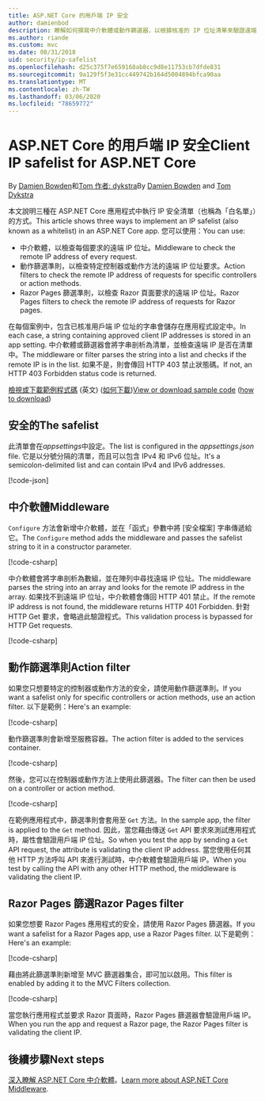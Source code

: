 ```yaml
---
title: ASP.NET Core 的用戶端 IP 安全
author: damienbod
description: 瞭解如何撰寫中介軟體或動作篩選器，以根據核准的 IP 位址清單來驗證遠端 IP 位址。
ms.author: riande
ms.custom: mvc
ms.date: 08/31/2018
uid: security/ip-safelist
ms.openlocfilehash: d25c375f7e659168ab8cc9d8e11753cb7dfde831
ms.sourcegitcommit: 9a129f5f3e31cc449742b164d5004894bfca90aa
ms.translationtype: MT
ms.contentlocale: zh-TW
ms.lasthandoff: 03/06/2020
ms.locfileid: "78659772"
---
```

# <a name="client-ip-safelist-for-aspnet-core"></a><span data-ttu-id="84dcb-103">ASP.NET Core 的用戶端 IP 安全</span><span class="sxs-lookup"><span data-stu-id="84dcb-103">Client IP safelist for ASP.NET Core</span></span>

<span data-ttu-id="84dcb-104">By [Damien Bowden](https://twitter.com/damien_bod)和[Tom 作者: dykstra](https://github.com/tdykstra)</span><span class="sxs-lookup"><span data-stu-id="84dcb-104">By [Damien Bowden](https://twitter.com/damien_bod) and [Tom Dykstra](https://github.com/tdykstra)</span></span>
 
<span data-ttu-id="84dcb-105">本文說明三種在 ASP.NET Core 應用程式中執行 IP 安全清單（也稱為「白名單」）的方式。</span><span class="sxs-lookup"><span data-stu-id="84dcb-105">This article shows three ways to implement an IP safelist (also known as a whitelist) in an ASP.NET Core app.</span></span> <span data-ttu-id="84dcb-106">您可以使用：</span><span class="sxs-lookup"><span data-stu-id="84dcb-106">You can use:</span></span>

* <span data-ttu-id="84dcb-107">中介軟體，以檢查每個要求的遠端 IP 位址。</span><span class="sxs-lookup"><span data-stu-id="84dcb-107">Middleware to check the remote IP address of every request.</span></span>
* <span data-ttu-id="84dcb-108">動作篩選準則，以檢查特定控制器或動作方法的遠端 IP 位址要求。</span><span class="sxs-lookup"><span data-stu-id="84dcb-108">Action filters to check the remote IP address of requests for specific controllers or action methods.</span></span>
* <span data-ttu-id="84dcb-109">Razor Pages 篩選準則，以檢查 Razor 頁面要求的遠端 IP 位址。</span><span class="sxs-lookup"><span data-stu-id="84dcb-109">Razor Pages filters to check the remote IP address of requests for Razor pages.</span></span>

<span data-ttu-id="84dcb-110">在每個案例中，包含已核准用戶端 IP 位址的字串會儲存在應用程式設定中。</span><span class="sxs-lookup"><span data-stu-id="84dcb-110">In each case, a string containing approved client IP addresses is stored in an app setting.</span></span> <span data-ttu-id="84dcb-111">中介軟體或篩選器會將字串剖析為清單，並檢查遠端 IP 是否在清單中。</span><span class="sxs-lookup"><span data-stu-id="84dcb-111">The middleware or filter parses the string into a list and checks if the remote IP is in the list.</span></span> <span data-ttu-id="84dcb-112">如果不是，則會傳回 HTTP 403 禁止狀態碼。</span><span class="sxs-lookup"><span data-stu-id="84dcb-112">If not, an HTTP 403 Forbidden status code is returned.</span></span>

<span data-ttu-id="84dcb-113">[檢視或下載範例程式碼](https://github.com/dotnet/AspNetCore.Docs/tree/master/aspnetcore/security/ip-safelist/samples/2.x/ClientIpAspNetCore) \(英文\) ([如何下載](xref:index#how-to-download-a-sample))</span><span class="sxs-lookup"><span data-stu-id="84dcb-113">[View or download sample code](https://github.com/dotnet/AspNetCore.Docs/tree/master/aspnetcore/security/ip-safelist/samples/2.x/ClientIpAspNetCore) ([how to download](xref:index#how-to-download-a-sample))</span></span>

## <a name="the-safelist"></a><span data-ttu-id="84dcb-114">安全的</span><span class="sxs-lookup"><span data-stu-id="84dcb-114">The safelist</span></span>

<span data-ttu-id="84dcb-115">此清單會在*appsettings*中設定。</span><span class="sxs-lookup"><span data-stu-id="84dcb-115">The list is configured in the *appsettings.json* file.</span></span> <span data-ttu-id="84dcb-116">它是以分號分隔的清單，而且可以包含 IPv4 和 IPv6 位址。</span><span class="sxs-lookup"><span data-stu-id="84dcb-116">It's a semicolon-delimited list and can contain IPv4 and IPv6 addresses.</span></span>

[!code-json[](ip-safelist/samples/2.x/ClientIpAspNetCore/appsettings.json?highlight=2)]

## <a name="middleware"></a><span data-ttu-id="84dcb-117">中介軟體</span><span class="sxs-lookup"><span data-stu-id="84dcb-117">Middleware</span></span>

<span data-ttu-id="84dcb-118">`Configure` 方法會新增中介軟體，並在「函式」參數中將 [安全檔案] 字串傳遞給它。</span><span class="sxs-lookup"><span data-stu-id="84dcb-118">The `Configure` method adds the middleware and passes the safelist string to it in a constructor parameter.</span></span>

[!code-csharp[](ip-safelist/samples/2.x/ClientIpAspNetCore/Startup.cs?name=snippet_Configure&highlight=10)]

<span data-ttu-id="84dcb-119">中介軟體會將字串剖析為數組，並在陣列中尋找遠端 IP 位址。</span><span class="sxs-lookup"><span data-stu-id="84dcb-119">The middleware parses the string into an array and looks for the remote IP address in the array.</span></span> <span data-ttu-id="84dcb-120">如果找不到遠端 IP 位址，中介軟體會傳回 HTTP 401 禁止。</span><span class="sxs-lookup"><span data-stu-id="84dcb-120">If the remote IP address is not found, the middleware returns HTTP 401 Forbidden.</span></span> <span data-ttu-id="84dcb-121">針對 HTTP Get 要求，會略過此驗證程式。</span><span class="sxs-lookup"><span data-stu-id="84dcb-121">This validation process is bypassed for HTTP Get requests.</span></span>

[!code-csharp[](ip-safelist/samples/2.x/ClientIpAspNetCore/AdminSafeListMiddleware.cs?name=snippet_ClassOnly)]

## <a name="action-filter"></a><span data-ttu-id="84dcb-122">動作篩選準則</span><span class="sxs-lookup"><span data-stu-id="84dcb-122">Action filter</span></span>

<span data-ttu-id="84dcb-123">如果您只想要特定的控制器或動作方法的安全，請使用動作篩選準則。</span><span class="sxs-lookup"><span data-stu-id="84dcb-123">If you want a safelist only for specific controllers or action methods, use an action filter.</span></span> <span data-ttu-id="84dcb-124">以下是範例：</span><span class="sxs-lookup"><span data-stu-id="84dcb-124">Here's an example:</span></span> 

[!code-csharp[](ip-safelist/samples/2.x/ClientIpAspNetCore/Filters/ClientIpCheckFilter.cs)]

<span data-ttu-id="84dcb-125">動作篩選準則會新增至服務容器。</span><span class="sxs-lookup"><span data-stu-id="84dcb-125">The action filter is added to the services container.</span></span>

[!code-csharp[](ip-safelist/samples/2.x/ClientIpAspNetCore/Startup.cs?name=snippet_ConfigureServices&highlight=3)]

<span data-ttu-id="84dcb-126">然後，您可以在控制器或動作方法上使用此篩選器。</span><span class="sxs-lookup"><span data-stu-id="84dcb-126">The filter can then be used on a controller or action method.</span></span>

[!code-csharp[](ip-safelist/samples/2.x/ClientIpAspNetCore/Controllers/ValuesController.cs?name=snippet_Filter&highlight=1)]

<span data-ttu-id="84dcb-127">在範例應用程式中，篩選準則會套用至 `Get` 方法。</span><span class="sxs-lookup"><span data-stu-id="84dcb-127">In the sample app, the filter is applied to the `Get` method.</span></span> <span data-ttu-id="84dcb-128">因此，當您藉由傳送 `Get` API 要求來測試應用程式時，屬性會驗證用戶端 IP 位址。</span><span class="sxs-lookup"><span data-stu-id="84dcb-128">So when you test the app by sending a `Get` API request, the attribute is validating the client IP address.</span></span> <span data-ttu-id="84dcb-129">當您使用任何其他 HTTP 方法呼叫 API 來進行測試時，中介軟體會驗證用戶端 IP。</span><span class="sxs-lookup"><span data-stu-id="84dcb-129">When you test by calling the API with any other HTTP method, the middleware is validating the client IP.</span></span>

## <a name="razor-pages-filter"></a><span data-ttu-id="84dcb-130">Razor Pages 篩選</span><span class="sxs-lookup"><span data-stu-id="84dcb-130">Razor Pages filter</span></span> 

<span data-ttu-id="84dcb-131">如果您想要 Razor Pages 應用程式的安全，請使用 Razor Pages 篩選器。</span><span class="sxs-lookup"><span data-stu-id="84dcb-131">If you want a safelist for a Razor Pages app, use a Razor Pages filter.</span></span> <span data-ttu-id="84dcb-132">以下是範例：</span><span class="sxs-lookup"><span data-stu-id="84dcb-132">Here's an example:</span></span> 

[!code-csharp[](ip-safelist/samples/2.x/ClientIpAspNetCore/Filters/ClientIpCheckPageFilter.cs)]

<span data-ttu-id="84dcb-133">藉由將此篩選準則新增至 MVC 篩選器集合，即可加以啟用。</span><span class="sxs-lookup"><span data-stu-id="84dcb-133">This filter is enabled by adding it to the MVC Filters collection.</span></span>

[!code-csharp[](ip-safelist/samples/2.x/ClientIpAspNetCore/Startup.cs?name=snippet_ConfigureServices&highlight=7-9)]

<span data-ttu-id="84dcb-134">當您執行應用程式並要求 Razor 頁面時，Razor Pages 篩選器會驗證用戶端 IP。</span><span class="sxs-lookup"><span data-stu-id="84dcb-134">When you run the app and request a Razor page, the Razor Pages filter is validating the client IP.</span></span>

## <a name="next-steps"></a><span data-ttu-id="84dcb-135">後續步驟</span><span class="sxs-lookup"><span data-stu-id="84dcb-135">Next steps</span></span>

<span data-ttu-id="84dcb-136">[深入瞭解 ASP.NET Core 中介軟體](xref:fundamentals/middleware/index)。</span><span class="sxs-lookup"><span data-stu-id="84dcb-136">[Learn more about ASP.NET Core Middleware](xref:fundamentals/middleware/index).</span></span>
